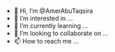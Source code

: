 - 👋 Hi, I’m @AmerAbuTaqsira
- 👀 I’m interested in ...
- 🌱 I’m currently learning ...
- 💞️ I’m looking to collaborate on ...
- 📫 How to reach me ...

<!---
AmerAbuTaqsira/AmerAbuTaqsira is a ✨ special ✨ repository because its `README.md` (this file) appears on your GitHub profile.
You can click the Preview link to take a look at your changes.
--->
